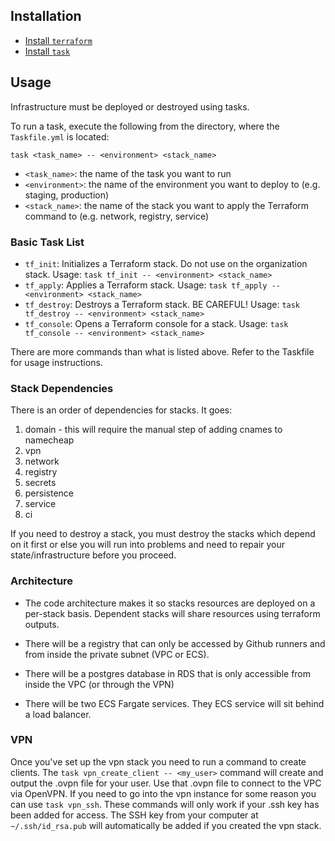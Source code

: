 ## Installation

- [Install `terraform`](https://developer.hashicorp.com/terraform/downloads)
- [Install `task`](https://taskfile.dev/installation/)

## Usage

Infrastructure must be deployed or destroyed using tasks. 

To run a task, execute the following from the directory, where the `Taskfile.yml` is located:

`task <task_name> -- <environment> <stack_name>`

- `<task_name>`: the name of the task you want to run
- `<environment>`: the name of the environment you want to deploy to (e.g. staging, production)
- `<stack_name>`: the name of the stack you want to apply the Terraform command to (e.g. network, registry, service)

### Basic Task List

- `tf_init`: Initializes a Terraform stack. Do not use on the organization stack. Usage: `task tf_init -- <environment> <stack_name>`
- `tf_apply`: Applies a Terraform stack. Usage: `task tf_apply -- <environment> <stack_name>`
- `tf_destroy`: Destroys a Terraform stack. BE CAREFUL! Usage: `task tf_destroy -- <environment> <stack_name>`
- `tf_console`: Opens a Terraform console for a stack. Usage: `task tf_console -- <environment> <stack_name>`

There are more commands than what is listed above. Refer to the Taskfile for usage instructions.

### Stack Dependencies

There is an order of dependencies for stacks. It goes:

1. domain - this will require the manual step of adding cnames to namecheap
2. vpn
3. network
4. registry
5. secrets
6. persistence
7. service
8. ci

If you need to destroy a stack, you must destroy the stacks which depend on it first or else you will run into problems and need to repair your state/infrastructure before you proceed.

### Architecture
* The code architecture makes it so stacks resources are deployed on a per-stack basis. Dependent stacks will share resources using terraform outputs.

* There will be a registry that can only be accessed by Github runners and from inside the private subnet (VPC or ECS).

* There will be a postgres database in RDS that is only accessible from inside the VPC (or through the VPN)

* There will be two ECS Fargate services. They ECS service will sit behind a load balancer.

### VPN
Once you've set up the vpn stack you need to run a command to create clients. The `task vpn_create_client -- <my_user>` command will create and output the .ovpn file for your user. Use that .ovpn file to connect to the VPC via OpenVPN. If you need to go into the vpn instance for some reason you can use `task vpn_ssh`. These commands will only work if your .ssh key has been added for access. The SSH key from your computer at `~/.ssh/id_rsa.pub` will automatically be added if you created the vpn stack.
